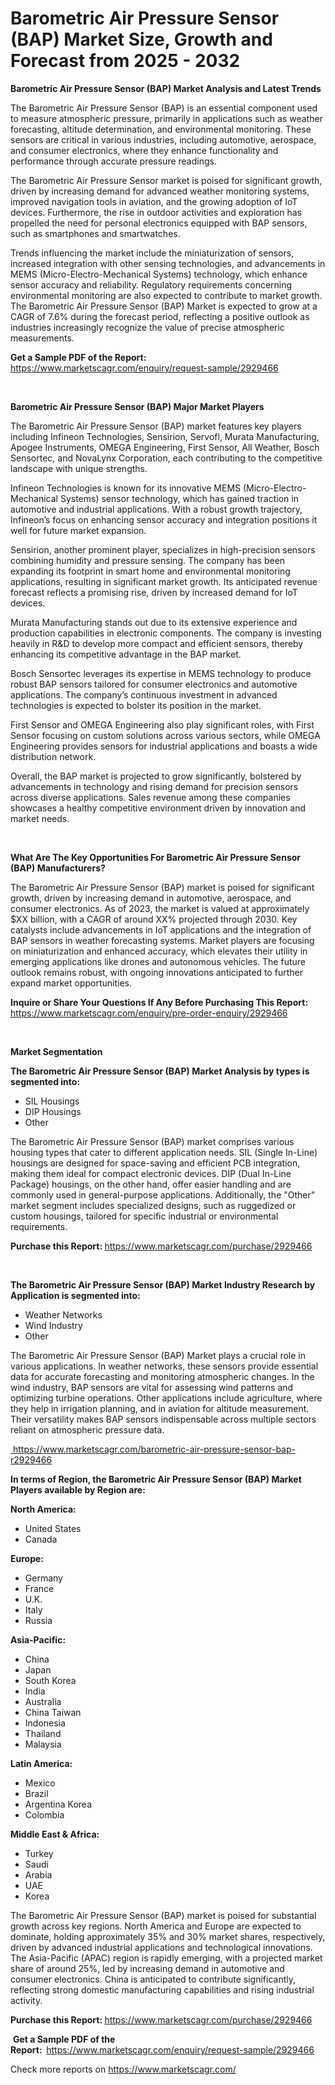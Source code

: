 <p><h1>Barometric Air Pressure Sensor (BAP) Market Size, Growth and Forecast from 2025 - 2032</h1></p><p><strong>Barometric Air Pressure Sensor (BAP) Market Analysis and Latest Trends</strong></p>
<p><p>The Barometric Air Pressure Sensor (BAP) is an essential component used to measure atmospheric pressure, primarily in applications such as weather forecasting, altitude determination, and environmental monitoring. These sensors are critical in various industries, including automotive, aerospace, and consumer electronics, where they enhance functionality and performance through accurate pressure readings.</p><p>The Barometric Air Pressure Sensor market is poised for significant growth, driven by increasing demand for advanced weather monitoring systems, improved navigation tools in aviation, and the growing adoption of IoT devices. Furthermore, the rise in outdoor activities and exploration has propelled the need for personal electronics equipped with BAP sensors, such as smartphones and smartwatches. </p><p>Trends influencing the market include the miniaturization of sensors, increased integration with other sensing technologies, and advancements in MEMS (Micro-Electro-Mechanical Systems) technology, which enhance sensor accuracy and reliability. Regulatory requirements concerning environmental monitoring are also expected to contribute to market growth. The Barometric Air Pressure Sensor (BAP) Market is expected to grow at a CAGR of 7.6% during the forecast period, reflecting a positive outlook as industries increasingly recognize the value of precise atmospheric measurements.</p></p>
<p><strong>Get a Sample PDF of the Report:&nbsp;</strong> <a href="https://www.marketscagr.com/enquiry/request-sample/2929466?utm_campaign=3098&utm_medium=2&utm_source=Github&utm_content=ia&utm_term=12032025&utm_id=barometric-air-pressure-sensor-bap">https://www.marketscagr.com/enquiry/request-sample/2929466</a></p>
<p>&nbsp;</p>
<p><strong>Barometric Air Pressure Sensor (BAP) Major Market Players</strong></p>
<p><p>The Barometric Air Pressure Sensor (BAP) market features key players including Infineon Technologies, Sensirion, Servofl, Murata Manufacturing, Apogee Instruments, OMEGA Engineering, First Sensor, All Weather, Bosch Sensortec, and NovaLynx Corporation, each contributing to the competitive landscape with unique strengths. </p><p>Infineon Technologies is known for its innovative MEMS (Micro-Electro-Mechanical Systems) sensor technology, which has gained traction in automotive and industrial applications. With a robust growth trajectory, Infineon’s focus on enhancing sensor accuracy and integration positions it well for future market expansion.</p><p>Sensirion, another prominent player, specializes in high-precision sensors combining humidity and pressure sensing. The company has been expanding its footprint in smart home and environmental monitoring applications, resulting in significant market growth. Its anticipated revenue forecast reflects a promising rise, driven by increased demand for IoT devices.</p><p>Murata Manufacturing stands out due to its extensive experience and production capabilities in electronic components. The company is investing heavily in R&D to develop more compact and efficient sensors, thereby enhancing its competitive advantage in the BAP market.</p><p>Bosch Sensortec leverages its expertise in MEMS technology to produce robust BAP sensors tailored for consumer electronics and automotive applications. The company’s continuous investment in advanced technologies is expected to bolster its position in the market.</p><p>First Sensor and OMEGA Engineering also play significant roles, with First Sensor focusing on custom solutions across various sectors, while OMEGA Engineering provides sensors for industrial applications and boasts a wide distribution network. </p><p>Overall, the BAP market is projected to grow significantly, bolstered by advancements in technology and rising demand for precision sensors across diverse applications. Sales revenue among these companies showcases a healthy competitive environment driven by innovation and market needs.</p></p>
<p>&nbsp;</p>
<p><strong>What Are The Key Opportunities For Barometric Air Pressure Sensor (BAP) Manufacturers?</strong></p>
<p><p>The Barometric Air Pressure Sensor (BAP) market is poised for significant growth, driven by increasing demand in automotive, aerospace, and consumer electronics. As of 2023, the market is valued at approximately $XX billion, with a CAGR of around XX% projected through 2030. Key catalysts include advancements in IoT applications and the integration of BAP sensors in weather forecasting systems. Market players are focusing on miniaturization and enhanced accuracy, which elevates their utility in emerging applications like drones and autonomous vehicles. The future outlook remains robust, with ongoing innovations anticipated to further expand market opportunities.</p></p>
<p><strong>Inquire or Share Your Questions If Any Before Purchasing This Report:</strong> <a href="https://www.marketscagr.com/enquiry/pre-order-enquiry/2929466?utm_campaign=3098&utm_medium=2&utm_source=Github&utm_content=ia&utm_term=12032025&utm_id=barometric-air-pressure-sensor-bap">https://www.marketscagr.com/enquiry/pre-order-enquiry/2929466</a></p>
<p>&nbsp;</p>
<p><strong>Market Segmentation</strong></p>
<p><strong>The Barometric Air Pressure Sensor (BAP) Market Analysis by types is segmented into:</strong></p>
<p><ul><li>SIL Housings</li><li>DIP Housings</li><li>Other</li></ul></p>
<p><p>The Barometric Air Pressure Sensor (BAP) market comprises various housing types that cater to different application needs. SIL (Single In-Line) housings are designed for space-saving and efficient PCB integration, making them ideal for compact electronic devices. DIP (Dual In-Line Package) housings, on the other hand, offer easier handling and are commonly used in general-purpose applications. Additionally, the "Other" market segment includes specialized designs, such as ruggedized or custom housings, tailored for specific industrial or environmental requirements.</p></p>
<p><strong>Purchase this Report:&nbsp;</strong><a href="https://www.marketscagr.com/purchase/2929466?utm_campaign=3098&utm_medium=2&utm_source=Github&utm_content=ia&utm_term=12032025&utm_id=barometric-air-pressure-sensor-bap">https://www.marketscagr.com/purchase/2929466</a></p>
<p>&nbsp;</p>
<p><strong>The Barometric Air Pressure Sensor (BAP) Market Industry Research by Application is segmented into:</strong></p>
<p><ul><li>Weather Networks</li><li>Wind Industry</li><li>Other</li></ul></p>
<p><p>The Barometric Air Pressure Sensor (BAP) Market plays a crucial role in various applications. In weather networks, these sensors provide essential data for accurate forecasting and monitoring atmospheric changes. In the wind industry, BAP sensors are vital for assessing wind patterns and optimizing turbine operations. Other applications include agriculture, where they help in irrigation planning, and in aviation for altitude measurement. Their versatility makes BAP sensors indispensable across multiple sectors reliant on atmospheric pressure data.</p></p>
<p><a href="https://www.marketscagr.com/barometric-air-pressure-sensor-bap-r2929466?utm_campaign=3098&utm_medium=2&utm_source=Github&utm_content=ia&utm_term=12032025&utm_id=barometric-air-pressure-sensor-bap">&nbsp;https://www.marketscagr.com/barometric-air-pressure-sensor-bap-r2929466</a></p>
<p><strong>In terms of Region, the Barometric Air Pressure Sensor (BAP) Market Players available by Region are:</strong></p>
<p>
    <p> <strong> North America: </strong>
        <ul>
            <li>United States</li>
            <li>Canada</li>
        </ul>
        </p> 
    <p> <strong> Europe: </strong>
        <ul>
            <li>Germany</li>
            <li>France</li>
            <li>U.K.</li>
            <li>Italy</li>
            <li>Russia</li>
        </ul>
        </p> 
    <p> <strong> Asia-Pacific: </strong>
        <ul>
            <li>China</li>
            <li>Japan</li>
            <li>South Korea</li>
            <li>India</li>
            <li>Australia</li>
            <li>China Taiwan</li>
            <li>Indonesia</li>
            <li>Thailand</li>
            <li>Malaysia</li>
        </ul>
        </p> 
    <p> <strong> Latin America: </strong>
        <ul>
            <li>Mexico</li>
            <li>Brazil</li>
            <li>Argentina Korea</li>
            <li>Colombia</li>
        </ul>
        </p> 
    <p> <strong> Middle East & Africa: </strong>
        <ul>
            <li>Turkey</li>
            <li>Saudi</li>
            <li>Arabia</li>
            <li>UAE</li>
            <li>Korea</li>
        </ul>
    </p>
    </p>
<p><p>The Barometric Air Pressure Sensor (BAP) market is poised for substantial growth across key regions. North America and Europe are expected to dominate, holding approximately 35% and 30% market shares, respectively, driven by advanced industrial applications and technological innovations. The Asia-Pacific (APAC) region is rapidly emerging, with a projected market share of around 25%, led by increasing demand in automotive and consumer electronics. China is anticipated to contribute significantly, reflecting strong domestic manufacturing capabilities and rising industrial activity.</p></p>
<p><strong>Purchase this Report: </strong><a href="https://www.marketscagr.com/purchase/2929466?utm_campaign=3098&utm_medium=2&utm_source=Github&utm_content=ia&utm_term=12032025&utm_id=barometric-air-pressure-sensor-bap">https://www.marketscagr.com/purchase/2929466</a></p>
<p>&nbsp;<strong>Get a Sample PDF of the Report:&nbsp;&nbsp;</strong><a href="https://www.marketscagr.com/enquiry/request-sample/2929466?utm_campaign=3098&utm_medium=2&utm_source=Github&utm_content=ia&utm_term=12032025&utm_id=barometric-air-pressure-sensor-bap">https://www.marketscagr.com/enquiry/request-sample/2929466</a></p>
<p><strong></strong></p>
<p>Check more reports on <a href="https://www.marketscagr.com/?utm_campaign=3098&utm_medium=2&utm_source=Github&utm_content=ia&utm_term=12032025&utm_id=barometric-air-pressure-sensor-bap">https://www.marketscagr.com/</a></p>